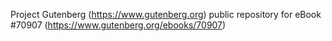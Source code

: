 Project Gutenberg (https://www.gutenberg.org) public repository for
eBook #70907 (https://www.gutenberg.org/ebooks/70907)
